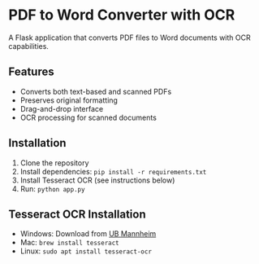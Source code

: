# PDF to Word Converter with OCR

A Flask application that converts PDF files to Word documents with OCR capabilities.

## Features
- Converts both text-based and scanned PDFs
- Preserves original formatting
- Drag-and-drop interface
- OCR processing for scanned documents

## Installation
1. Clone the repository
2. Install dependencies: `pip install -r requirements.txt`
3. Install Tesseract OCR (see instructions below)
4. Run: `python app.py`

## Tesseract OCR Installation
- Windows: Download from [UB Mannheim](https://github.com/UB-Mannheim/tesseract/wiki)
- Mac: `brew install tesseract`
- Linux: `sudo apt install tesseract-ocr`
